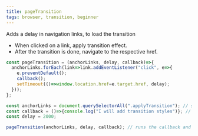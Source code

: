 ```yaml
---
title: pageTransition
tags: browser, transition, beginner
---
```


Adds a delay in navigation links, to load the transition

- When clicked on a link, apply transition effect.
- After the transition is done, navigate to the respective href.


```js
const pageTransition = (anchorLinks, delay, callback)=>{
  anchorLinks.forEach(link=>link.addEventListener("click", e=>{
    e.preventDefault();
    callback();
    setTimeout(()=>window.location.href=e.target.href, delay);
  }));
};
```

```js
const anchorLinks = document.querySelectorAll(".applyTransition"); // select all anchor tags with "applyTransition" class
const callback = ()=>{console.log("I will add transition styles")}; // probably add some CSS styles as the transition effect
const delay = 2000;

pageTransition(anchorLinks, delay, callback); // runs the callback and waits for "delay" miliseconds before actually routing to the href.
```
